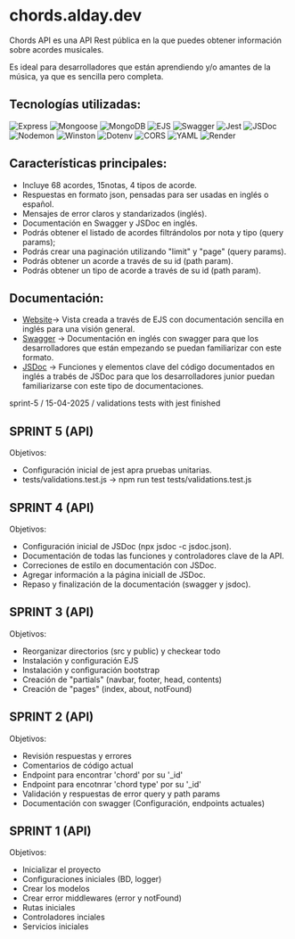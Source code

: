 # chords.alday.dev

Chords API es una API Rest pública en la que puedes obtener información sobre acordes musicales.

Es ideal para desarrolladores que están aprendiendo y/o amantes de la música, ya que es sencilla pero completa.

## Tecnologías utilizadas:

![Express](https://img.shields.io/badge/Express-FFFFFF?style=for-the-badge&logo=express&logoColor=000000)
![Mongoose](https://img.shields.io/badge/Mongoose-FFFFFF?style=for-the-badge&logo=mongoose&logoColor=000000)
![MongoDB](https://img.shields.io/badge/MongoDB-FFFFFF?style=for-the-badge&logo=mongodb&logoColor=000000)
![EJS](https://img.shields.io/badge/EJS-FFFFFF?style=for-the-badge&logo=ejs&logoColor=000000)
![Swagger](https://img.shields.io/badge/Swagger-FFFFFF?style=for-the-badge&logo=swagger&logoColor=000000)
![Jest](https://img.shields.io/badge/Jest-FFFFFF?style=for-the-badge&logo=jest&logoColor=000000)
![JSDoc](https://img.shields.io/badge/JSDoc-FFFFFF?style=for-the-badge&logo=jsdoc&logoColor=000000)
![Nodemon](https://img.shields.io/badge/Nodemon-FFFFFF?style=for-the-badge&logo=nodemon&logoColor=000000)
![Winston](https://img.shields.io/badge/Winston-FFFFFF?style=for-the-badge&logo=logstash&logoColor=000000)
![Dotenv](https://img.shields.io/badge/Dotenv-FFFFFF?style=for-the-badge&logo=dotenv&logoColor=000000)
![CORS](https://img.shields.io/badge/CORS-FFFFFF?style=for-the-badge&logo=webcomponents.org&logoColor=000000)
![YAML](https://img.shields.io/badge/YAML-FFFFFF?style=for-the-badge&logo=yaml&logoColor=000000)
![Render](https://img.shields.io/badge/Render-FFFFFF?style=for-the-badge&logo=render&logoColor=000000)


## Características principales:

- Incluye 68 acordes, 15notas, 4 tipos de acorde.
- Respuestas en formato json, pensadas para ser usadas en inglés o español.
- Mensajes de error claros y standarizados (inglés).
- Documentación en Swagger y JSDoc en inglés.
- Podrás obtener el listado de acordes filtrándolos por nota y tipo (query params);
- Podrás crear una paginación utilizando "limit" y "page" (query params).
- Podrás obtener un acorde a través de su id (path param).
- Podrás obtener un tipo de acorde a través de su id (path param).

## Documentación:

- [Website](https://chords.alday.dev)-> Vista creada a través de  EJS con documentación sencilla en inglés para una visión general.
- [Swagger](https://chords.alday.dev/api-docs) -> Documentación en inglés con swagger para que los desarrolladores que están empezando se puedan familiarizar con este formato.
- [JSDoc](https://chords.alday.dev/jsdoc) -> Funciones y elementos clave del código documentados en inglés a trabés de JSDoc para que los desarrolladores junior puedan familiarizarse con este tipo de documentaciones.


sprint-5 / 15-04-2025 / validations tests with jest finished

## SPRINT 5 (API)

Objetivos:

* Configuración inicial de jest apra pruebas unitarias.
* tests/validations.test.js -> npm run test tests/validations.test.js

## SPRINT 4 (API)

Objetivos:

* Configuración inicial de JSDoc (npx jsdoc -c jsdoc.json).
* Documentación de todas las funciones y controladores clave de la API.
* Correciones de estilo en documentación con JSDoc.
* Agregar información a la página iniciall de JSDoc.
* Repaso y finalización de la documentación (swagger y jsdoc).

## SPRINT 3 (API)

Objetivos:

* Reorganizar directorios (src y public) y checkear todo
* Instalación y configuración EJS
* Instalación y configuración bootstrap
* Creación de "partials" (navbar, footer, head, contents)
* Creación de "pages" (index, about, notFound)


## SPRINT 2 (API)

Objetivos:

* Revisión respuestas y errores
* Comentarios de código actual
* Endpoint para encontrar 'chord' por su '_id'
* Endpoint para encotnrar 'chord type' por su '_id'
* Validación y respuestas de error query y path params
* Documentación con swagger (Configuración, endpoints actuales)

## SPRINT 1 (API)

Objetivos:

* Inicializar el proyecto
* Configuraciones iniciales (BD, logger)
* Crear los modelos
* Crear error middlewares (error y notFound)
* Rutas iniciales
* Controladores inciales
* Servicios iniciales